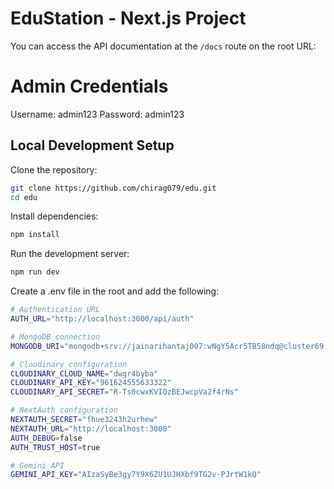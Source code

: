 # EduStation - Next.js Project

You can access the API documentation at the `/docs` route on the root URL:

# Admin Credentials
Username: admin123
Password: admin123



## Local Development Setup

Clone the repository:

```bash
git clone https://github.com/chirag079/edu.git
cd edu
```

Install dependencies:

```bash
npm install
```

Run the development server:

```bash
npm run dev
```


Create a .env file in the root and add the following:

```bash
# Authentication URL
AUTH_URL="http://localhost:3000/api/auth"

# MongoDB connection
MONGODB_URI="mongodb+srv://jainarihantaj007:wNgY5Acr5TB58ndq@cluster69.qeyw4.mongodb.net/edustation?retryWrites=true&w=majority"

# Cloudinary configuration
CLOUDINARY_CLOUD_NAME="dwgr4byba"
CLOUDINARY_API_KEY="961624555633322"
CLOUDINARY_API_SECRET="R-Ts0cwxKVIQzBEJwcpVa2f4rNs"

# NextAuth configuration
NEXTAUTH_SECRET="fhue3243h2urhew"
NEXTAUTH_URL="http://localhost:3000"
AUTH_DEBUG=false
AUTH_TRUST_HOST=true

# Gemini API
GEMINI_API_KEY="AIzaSyBe3gy7Y9X6ZU1UJHXbf9TG2v-PJrtW1kQ"
```
